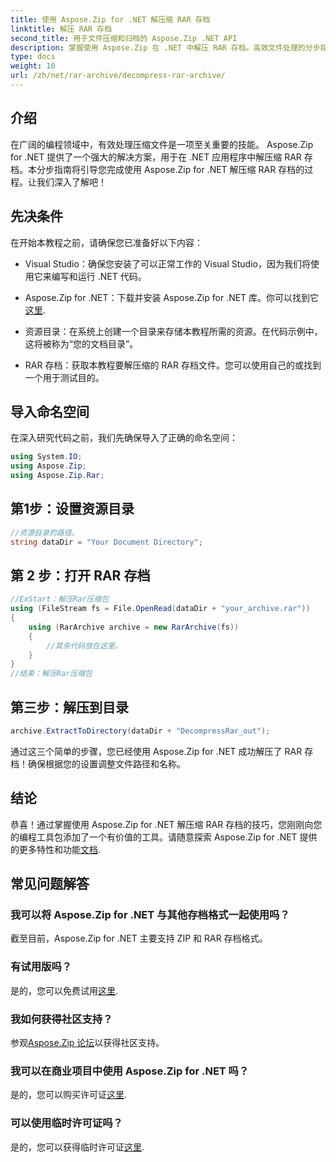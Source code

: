 ```yaml
---
title: 使用 Aspose.Zip for .NET 解压缩 RAR 存档
linktitle: 解压 RAR 存档
second_title: 用于文件压缩和归档的 Aspose.Zip .NET API
description: 掌握使用 Aspose.Zip 在 .NET 中解压 RAR 存档。高效文件处理的分步指南。现在下载！
type: docs
weight: 10
url: /zh/net/rar-archive/decompress-rar-archive/
---
```


## 介绍

在广阔的编程领域中，有效处理压缩文件是一项至关重要的技能。 Aspose.Zip for .NET 提供了一个强大的解决方案，用于在 .NET 应用程序中解压缩 RAR 存档。本分步指南将引导您完成使用 Aspose.Zip for .NET 解压缩 RAR 存档的过程。让我们深入了解吧！

## 先决条件

在开始本教程之前，请确保您已准备好以下内容：

- Visual Studio：确保您安装了可以正常工作的 Visual Studio，因为我们将使用它来编写和运行 .NET 代码。

-  Aspose.Zip for .NET：下载并安装 Aspose.Zip for .NET 库。你可以找到它[这里](https://releases.aspose.com/zip/net/).

- 资源目录：在系统上创建一个目录来存储本教程所需的资源。在代码示例中，这将被称为“您的文档目录”。

- RAR 存档：获取本教程要解压缩的 RAR 存档文件。您可以使用自己的或找到一个用于测试目的。

## 导入命名空间

在深入研究代码之前，我们先确保导入了正确的命名空间：

```csharp
using System.IO;
using Aspose.Zip;
using Aspose.Zip.Rar;
```

## 第1步：设置资源目录

```csharp
//资源目录的路径。
string dataDir = "Your Document Directory";
```

## 第 2 步：打开 RAR 存档

```csharp
//ExStart：解压Rar压缩包
using (FileStream fs = File.OpenRead(dataDir + "your_archive.rar"))
{
    using (RarArchive archive = new RarArchive(fs))
    {
        //其余代码放在这里。
    }
}
//结束：解压Rar压缩包
```

## 第三步：解压到目录

```csharp
archive.ExtractToDirectory(dataDir + "DecompressRar_out");
```

通过这三个简单的步骤，您已经使用 Aspose.Zip for .NET 成功解压了 RAR 存档！确保根据您的设置调整文件路径和名称。

## 结论

恭喜！通过掌握使用 Aspose.Zip for .NET 解压缩 RAR 存档的技巧，您刚刚向您的编程工具包添加了一个有价值的工具。请随意探索 Aspose.Zip for .NET 提供的更多特性和功能[文档](https://reference.aspose.com/zip/net/).

## 常见问题解答

### 我可以将 Aspose.Zip for .NET 与其他存档格式一起使用吗？
截至目前，Aspose.Zip for .NET 主要支持 ZIP 和 RAR 存档格式。

### 有试用版吗？
是的，您可以免费试用[这里](https://releases.aspose.com/).

### 我如何获得社区支持？
参观[Aspose.Zip 论坛](https://forum.aspose.com/c/zip/37)以获得社区支持。

### 我可以在商业项目中使用 Aspose.Zip for .NET 吗？
是的，您可以购买许可证[这里](https://purchase.aspose.com/buy).

### 可以使用临时许可证吗？
是的，您可以获得临时许可证[这里](https://purchase.aspose.com/temporary-license/).
